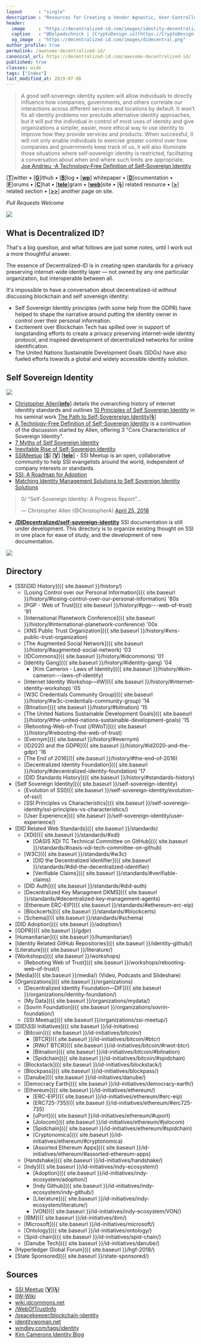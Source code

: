 ```yaml
---
layout      : "single"
description : "Resources for Creating a Vendor Agnostic, User-Controlled, Identity Layer for the Internet."
header:
  image     : "https://decentralized-id.com/images/identity-decentralized.png"
  caption   : "@Delpadschnick | [CryptoDesign.io](https://CryptoDesign.io)"
  og_image  : "https://decentralized-id.com/images/didecentral.png"
author_profile: true
permalink: /awesome-decentralized-id/
canonical_url: https://decentralized-id.com/awesome-decentralized-id/
published: true
classes: wide
tags: ["Index"]
last_modified_at: 2019-07-08
---
```


>A good self‐sovereign identity system will allow individuals to directly influence how companies, governments, and others correlate our interactions across different services and locations by default. It won’t fix all identity problems nor preclude alternative identity approaches, but it will put the individual in control of most uses of identity and give organizations a simpler, easier, more ethical way to use identity to improve how they provide services and products. When successful, it will not only enable individuals to exercise greater control over how companies and governments keep track of us, it will also illuminate those situations where self‐sovereign identity is restricted, facilitating a conversation about when and where such limits are appropriate. [Joe Andrieu -A Technology‐Free Definition of Self‐Sovereign Identity](https://github.com/jandrieu/rebooting-the-web-of-trust-fall2016/blob/master/topics-and-advance-readings/a-technology-free-definition-of-self-sovereign-identity.pdf)


[[**T**](#contents)]witter • [[**G**](#contents)]ithub • [[**B**](#contents)]log • [[**wp**](#contents)] whitepaper • [[**D**](#contents)]ocumentation • [[**F**](#contents)]orums • [[**C**](#contents)]hat • [[**tele**](#contents)]gram • [[**web**](#contents)]site
• [[**ϟ**](#contents)] related resource • [[**>**](#contents)] related section • [[**>>**](#contents)] another page on site.

*Pull Requests Welcome*

![](https://i.imgur.com/9KpJRDr.png)


## What is Decentralized ID?

That's a big question, and what follows are just some notes, until I work out a more thoughtful answer.

The essence of Decentralized-ID is in creating open standards for a privacy preserving internet-wide identity layer — not owned by any one particular organization, but interoperable between all.

It's impossible to have a conversation about decentralized-id without discussing blockchain and self sovereign identity: 
  * Self Sovereign Identity principles (with some help from the GDPR) have helped to shape the narrative around putting the identity owner in control over their personal information.
  * Excitement over Blockchain Tech has spilled over in support of longstanding efforts to create a privacy preserving internet-wide identity protocol, and inspired development of decentralized networks for online identification. 
  * The United Nations Sustainable Development Goals (SDGs) have also fueled efforts towards a global and widely accessible identity solution.



## Self Sovereign Identity

![](https://imgur.com/3zz62kpl.png)


* [Christopher Allen](http://www.lifewithalacrity.com/)[[**info**](https://christophera.info/)] details the overarching history of internet idenitity standards and outlines [10 Principles of Self Sovereign Identity](https://github.com/WebOfTrustInfo/self-sovereign-identity/blob/master/self-sovereign-identity-principles.md) in his seminal work [The Path to Self-Soverereign Identity](http://www.lifewithalacrity.com/2016/04/the-path-to-self-soverereign-identity.html)[[**ϟ**](https://www.coindesk.com/path-self-sovereign-identity/amp/)]
* <a href="https://github.com/jandrieu/rebooting-the-web-of-trust-fall2016/raw/master/topics-and-advance-readings/a-technology-free-definition-of-self-sovereign-identity.pdf"><u>A Technlogy-Free Definition of Self-Sovereign Identity</u></a> is a continuation of the discussion started by Allen, offering 3 "Core Characteristics of Sovereign Identity".
* [7 Myths of Self Sovereign Identity](https://medium.com/evernym/7-myths-of-self-sovereign-identity-67aea7416b1)
* [Inevitable Rise of Self-Sovereign Identity](https://sovrin.org/wp-content/uploads/2018/03/The-Inevitable-Rise-of-Self-Sovereign-Identity.pdf)
* [SSIMeetup](http://ssimeetup.org/) [[**S**](https://www.slideshare.net/SSIMeetup/presentations)] [[**V**](https://www.youtube.com/channel/UCSqSTlKdbbCM1muGOhDa3Og)] [[**tele**](https://t.me/SSIMeetup)]
\- SSI Meetup is an open, collaborative community to help SSI evangelists around the world, independent of company interests or standards. 
* [SSI: A Roadmap for Adoption](https://github.com/WebOfTrustInfo/rebooting-the-web-of-trust-spring2018/blob/master/final-documents/a-roadmap-for-ssi.md)
* [Matching Identity Management Solutions to Self Sovereign Identity Solutions](https://www.slideshare.net/TommyKoens/matching-identity-management-solutions-to-selfsovereign-identity-principles)
<blockquote class="twitter-tweet" data-lang="en"><p lang="en" dir="ltr">0/ “Self-Sovereign Identity: A Progress Report”…</p>&mdash; Christopher Allen (@ChristopherA) <a href="https://twitter.com/ChristopherA/status/989120215702261761?ref_src=twsrc%5Etfw">April 25, 2018</a></blockquote>

* **[/DIDecentralized/self-sovereign-identity](self-sovereign-identity)** SSI documentation is still under development. This directory is to organize existing thought on SSI in one place for ease of study, and the development of new documentation.


<img src="https://decentralized-id.com/images/identity-decentralized.png"/>


## Directory

  * [SSI\DID History]({{ site.baseurl }}/history/) 
    * [Losing Control over our Personal Information]({{ site.baseurl }}/history/#losing-control-over-our-personal-information) '80s
    * [PGP - Web of Trust]({{ site.baseurl }}/history/#pgp---web-of-trust) '91
    * [International Planetwork Conference]({{ site.baseurl }}/history/#international-planetwork-conference) '00s
    * [XNS Public Trust Organization]({{ site.baseurl }}/history/#xns-public-trust-organization)
    * [The Augmented Social Network]({{ site.baseurl }}/history/#augmented-social-network) '03
    * [IDCommons]({{ site.baseurl }}/history/#idcommons) '01
    * [Identity Gang]({{ site.baseurl }}/history/#identity-gang) '04
      * [Kim Cameron - Laws of Identity]({{ site.baseurl }}/history/#kim-cameron---laws-of-identity) 
    * [Internet Identity Workshop—IIW]({{ site.baseurl }}/history/#internet-identity-workshop) '05
    * [W3C Credentials Community Group]({{ site.baseurl }}/history/#w3c-credentials-community-group) '14 
    * [Bitnation]({{ site.baseurl }}/history/#bitnation) '15
    * [The United Nations Sustainable Development Goals]({{ site.baseurl }}/history/#the-united-nations-sustainable-development-goals) '15
    * [Rebooting-Web-of-Trust (/RWoT)]({{ site.baseurl }}/history/#rebooting-the-web-of-trust)
    * [Evernym]({{ site.baseurl }}/history/#evernym)
    * [ID2020 and the GDPR]({{ site.baseurl }}/history/#id2020-and-the-gdpr) '16
    * [The End of 2016]({{ site.baseurl }}/history/#the-end-of-2016)
    * [Decentralized Identity Foundation]({{ site.baseurl }}/history/#decentralized-identity-foundation) '17
    * [DID Standards History]({{ site.baseurl }}/history/#standards-history)
* [Self Sovereign Identity]({{ site.baseurl }}/self-sovereign-identity) 
  * [Evolution of SSI]({{ site.baseurl }}/self-sovereign-identity/evolution-of-ssi/) 
  * [SSI Principles vs Characteristics]({{ site.baseurl }}/self-sovereign-identity/ssi-principles-vs-characteristics/) 
  * [User Experience]({{ site.baseurl }}/self-sovereign-identity/user-experience/) 
* [DID Related Web Standards]({{ site.baseurl }}/standards) 
  * [XDI]({{ site.baseurl }}/standards/#xdi) 
    * [OASIS XDI TC Technical Committee on GitHub]({{ site.baseurl }}/standards/#oasis-xdi-tech-committee-on-github) 
  * [W3C]({{ site.baseurl }}/standards/#w3c) 
    * [DID the Decentralized Identifier]({{ site.baseurl }}/standards/#did-the-decentralized-identifier) 
    * [Verifiable Claims]({{ site.baseurl }}/standards/#verifiable-claims) 
  * [DID Auth]({{ site.baseurl }}/standards/#did-auth) 
  * [Decentralized Key Managment DKMS]({{ site.baseurl }}/standards/#decentralized-key-management-agents) 
  * [Ethereum ERC-EIP]({{ site.baseurl }}/standards/#ethereum-erc-eip)
  * [Blockcerts]({{ site.baseurl }}/standards/#blockcerts) 
  * [Schema]({{ site.baseurl }}/standards/#schema) 
* [DID Adoption]({{ site.baseurl }}/adoption/) 
* [GDPR]({{ site.baseurl }}/gdpr) 
* [Humanitarian]({{ site.baseurl }}/humanitarian/) 
* [Identity Related GitHub Repositories]({{ site.baseurl }}/identity-github/) 
* [Literature]({{ site.baseurl }}/literature/) 
* [Workshops]({{ site.baseurl }}/workshops) 
  * [Rebooting Web of Trust]({{ site.baseurl }}/workshops/rebooting-web-of-trust/) 
* [Media]({{ site.baseurl }}/media/)  (Video, Podcasts and Slideshare) 
* [Organizations]({{ site.baseurl }}/organizations) 
  * [Decentralized Identity Foundation—DIF]({{ site.baseurl }}/organizations/identity-foundation/) 
  * [My Data]({{ site.baseurl }}/organizations/mydata/)
  * [Sovrin Foundation]({{ site.baseurl }}/organizations/sovrin-foundation/) 
  * [SSI Meetup]({{ site.baseurl }}/organizations/ssi-meetup/)
* [DID\SSI Initiatives]({{ site.baseurl }}/id-initiatives) 
  * [Bitcoin]({{ site.baseurl }}/id-initiatives/bitcoin/) 
    * [BTCR]({{ site.baseurl }}/id-initiatives/bitcoin/#btcr)
    * [RWoT BTCR]({{ site.baseurl }}/id-initiatives/bitcoin/#rwot-btcr)
    * [Bitnation]({{ site.baseurl }}/id-initiatives/bitcoin/#bitnation)
    * [Spidchain]({{ site.baseurl }}/id-initiatives/bitcoin/#spidchain) 
  * [Blockstack]({{ site.baseurl }}/id-initiatives/blockstack/)
  * [Blockpass]({{ site.baseurl }}/id-initiatives/blockpass/)
  * [Danube]({{ site.baseurl }}/id-initiatives/danube/)
  * [Democracy Earth]({{ site.baseurl }}/id-initiatives/democracy-earth/)
  * [Ethereum]({{ site.baseurl }}/id-initiatives/ethereum/) 
    * [ERC-EIP]({{ site.baseurl }}/id-initiatives/ethereum/#erc-eip) 
    * [ERC725-735]({{ site.baseurl }}/id-initiatives/ethereum/#erc725-735)
    * [uPort]({{ site.baseurl }}/id-initiatives/ethereum/#uport) 
    * [Jolocom]({{ site.baseurl }}/id-initiatives/ethereum/#jolocom) 
    * [Spidchain]({{ site.baseurl }}/id-initiatives/ethereum/#spidchain) 
    * [Cryptonomica]({{ site.baseurl }}/id-initiatives/ethereum/#cryptonomica) 
    * [Assorted Ethereum Apps]({{ site.baseurl }}/id-initiatives/ethereum/#assorted-ethereum-apps) 
  * [Handshake]({{ site.baseurl }}/id-initiatives/handshake/)
  * [Indy]({{ site.baseurl }}/id-initiatives/indy-ecosystem/) 
    * [Adoption]({{ site.baseurl }}/id-initiatives/indy-ecosystem/adoption/) 
    * [Indy Github]({{ site.baseurl }}/id-initiatives/indy-ecosystem/indy-github/) 
    * [Literature]({{ site.baseurl }}/id-initiatives/indy-ecosystem/literature/) 
    * [VON]({{ site.baseurl }}/id-initiatives/indy-ecosystem/VON/) 
  * [IBM]({{ site.baseurl }}/id-initiatives/ibm/) 
  * [Microsoft]({{ site.baseurl }}/id-initiatives/microsoft/) 
  * [Ontology]({{ site.baseurl }}/id-initiatives/ontology/)
  * [Spid-chain]({{ site.baseurl }}/id-initiatives/spid-chain/)
  * [Danube Tech]({{ site.baseurl }}/id-initiatives/danube/)  
* [Hyperledger Global Forum]({{ site.baseurl }}/hgf-2018/) 
* [State Sponsored]({{ site.baseurl }}/state-sponsored/) 



## Sources
* [SSI Meetup](http://ssimeetup.org/) [[**V**](https://www.youtube.com/channel/UCSqSTlKdbbCM1muGOhDa3Og)][[**ϟ**](https://www.slideshare.net/SSIMeetup/presentations/)] 
* [IIW-Wiki](https://iiw.idcommons.net/Main_Page)
* [wiki.idcommons.net](http://wiki.idcommons.net/Main_Page)
* [/WebOfTrustInfo](https://github.com/WebOfTrustInfo/)
* [/peacekeeper/blockchain-identity](https://github.com/peacekeeper/blockchain-identity)
* [identitywoman.net](https://identitywoman.net/)
* [windley.com/tags/identity](http://www.windley.com/tags/identity.shtml)
* [Kim Camerons Identity Blog](https://identityblog.com)